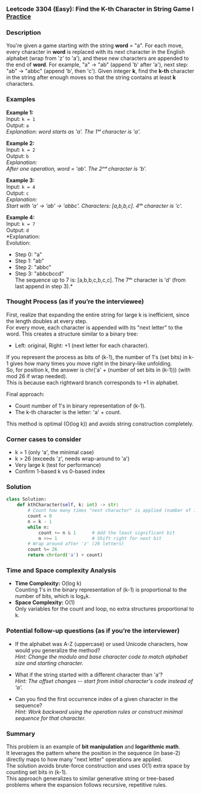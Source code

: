### Leetcode 3304 (Easy): Find the K-th Character in String Game I [Practice](https://leetcode.com/problems/find-the-k-th-character-in-string-game-i)

### Description  
You're given a game starting with the string **word** = "a". For each move, every character in **word** is replaced with its next character in the English alphabet (wrap from 'z' to 'a'), and these new characters are appended to the end of **word**. For example, "a" → "ab" (append 'b' after 'a'), next step: "ab" → "abbc" (append 'b', then 'c'). Given integer **k**, find the **k-th** character in the string after enough moves so that the string contains at least **k** characters.

### Examples  

**Example 1:**  
Input: `k = 1`  
Output: `a`  
*Explanation: word starts as 'a'. The 1ˢᵗ character is 'a'.*

**Example 2:**  
Input: `k = 2`  
Output: `b`  
*Explanation:  
After one operation, word = 'ab'. The 2ⁿᵈ character is 'b'.*

**Example 3:**  
Input: `k = 4`  
Output: `c`  
*Explanation:  
Start with 'a' → 'ab' → 'abbc'. Characters: [a,b,b,c]. 4ᵗʰ character is 'c'.*

**Example 4:**  
Input: `k = 7`  
Output: `d`  
*Explanation:  
Evolution:  
- Step 0: "a"
- Step 1: "ab"
- Step 2: "abbc"
- Step 3: "abbcbccd"  
The sequence up to 7 is: [a,b,b,c,b,c,c]. The 7ᵗʰ character is 'd' (from last append in step 3).*

### Thought Process (as if you’re the interviewee)  
First, realize that expanding the entire string for large k is inefficient, since the length doubles at every step.  
For every move, each character is appended with its "next letter" to the word. This creates a structure similar to a binary tree:  
- Left: original, Right: +1 (next letter for each character).

If you represent the process as bits of (k-1), the number of 1's (set bits) in k-1 gives how many times you move right in the binary-like unfolding.  
So, for position k, the answer is chr('a' + (number of set bits in (k-1))) (with mod 26 if wrap needed).  
This is because each rightward branch corresponds to +1 in alphabet.

Final approach:  
- Count number of 1's in binary representation of (k-1).
- The k-th character is the letter: 'a' + count.

This method is optimal (O(log k)) and avoids string construction completely.

### Corner cases to consider  
- k = 1 (only 'a', the minimal case)
- k > 26 (exceeds 'z', needs wrap-around to 'a')
- Very large k (test for performance)
- Confirm 1-based k vs 0-based index

### Solution

```python
class Solution:
    def kthCharacter(self, k: int) -> str:
        # Count how many times "next character" is applied (number of 1's in (k-1))
        count = 0
        n = k - 1
        while n:
            count += n & 1      # Add the least significant bit
            n >>= 1             # Shift right for next bit
        # Wrap around after 'z' (26 letters)
        count %= 26
        return chr(ord('a') + count)
```

### Time and Space complexity Analysis  

- **Time Complexity:** O(log k)  
  Counting 1's in the binary representation of (k-1) is proportional to the number of bits, which is log₂k.
- **Space Complexity:** O(1)  
  Only variables for the count and loop, no extra structures proportional to k.

### Potential follow-up questions (as if you’re the interviewer)  

- If the alphabet was A-Z (uppercase) or used Unicode characters, how would you generalize the method?  
  *Hint: Change the modulo and base character code to match alphabet size and starting character.*

- What if the string started with a different character than 'a'?  
  *Hint: The offset changes -- start from initial character's code instead of 'a'.*

- Can you find the first occurrence index of a given character in the sequence?  
  *Hint: Work backward using the operation rules or construct minimal sequence for that character.*

### Summary
This problem is an example of **bit manipulation** and **logarithmic math**.  
It leverages the pattern where the position in the sequence (in base-2) directly maps to how many "next letter" operations are applied.  
The solution avoids brute-force construction and uses O(1) extra space by counting set bits in (k-1).  
This approach generalizes to similar generative string or tree-based problems where the expansion follows recursive, repetitive rules.